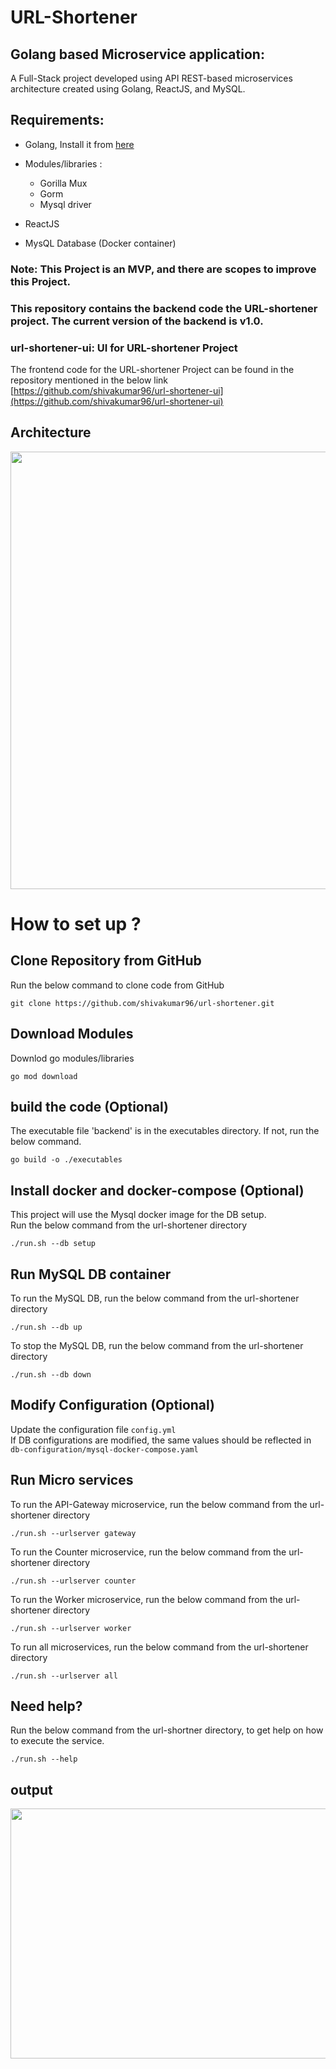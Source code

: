 # **URL-Shortener**

## Golang based Microservice application:
 A Full-Stack project developed using API REST-based microservices architecture created using Golang, ReactJS, and MySQL.

## Requirements:
- Golang, Install it from [here](https://go.dev/doc/install)
- Modules/libraries :
    - Gorilla Mux 
    - Gorm
    - Mysql driver

- ReactJS
- MysQL Database (Docker container)

### Note: This Project is an MVP, and there are scopes to improve this Project. 
### This repository contains the backend code the URL-shortener project. The current version of the backend is v1.0.
### url-shortener-ui: UI for URL-shortener Project
The frontend code for the URL-shortener Project can be found in the repository mentioned in the below link  <br>
[https://github.com/shivakumar96/url-shortener-ui](https://github.com/shivakumar96/url-shortener-ui)
 

## Architecture

<img src="https://github.com/shivakumar96/url-shortener/blob/main/architecture/tinyURL_architecture.png" width="800" height="700">

# How to set up ?

## Clone Repository from GitHub
Run the below command to clone code from GitHub
```
git clone https://github.com/shivakumar96/url-shortener.git
```

## Download Modules 
Downlod go modules/libraries
```
go mod download
```

## build the code (Optional)
The executable file 'backend' is in the executables directory. If not, run the below command.
```
go build -o ./executables
```

## Install docker and docker-compose (Optional)
This project will use the Mysql docker image for the DB setup. <br>
Run the below command from the url-shortener directory
```
./run.sh --db setup
```

## Run MySQL DB container
To run the MySQL DB, run the below command from the url-shortener directory
```
./run.sh --db up
```

To stop the MySQL DB, run the below command from the url-shortener directory
```
./run.sh --db down
```

## Modify Configuration (Optional)
Update the configuration file ```config.yml``` <br>
If DB configurations are modified, the same values should be reflected in ``` db-configuration/mysql-docker-compose.yaml```

## Run Micro services
To run the API-Gateway microservice, run the below command from the url-shortener directory
```
./run.sh --urlserver gateway
```

To run the Counter microservice, run the below command from the url-shortener directory
```
./run.sh --urlserver counter
```

To run the Worker microservice, run the below command from the url-shortener directory
```
./run.sh --urlserver worker
``` 

To run all microservices, run the below command from the url-shortener directory
```
./run.sh --urlserver all
``` 

## Need help?
Run the below command from the url-shortner directory, to get help on how to execute the service.
```
./run.sh --help
``` 

## output
<img src="https://github.com/shivakumar96/url-shortener/blob/main/architecture/output.png" width="600" height="400">